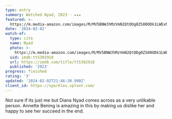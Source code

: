 ```yaml
---
type: entry
summary: Watched Nyad, 2023 - ★★★
featured: >-
  https://m.media-amazon.com/images/M/MV5BNWJhMzVmN2QtODg0ZS00ODk1LWExNDItZjIyMTczYmUzNjY1XkEyXkFqcGdeQXVyMTU3NDU4MDg2._V1_SX300.jpg
date: '2024-02-02'
watch-of:
  type: cite
  name: Nyad
  photo: >-
    https://m.media-amazon.com/images/M/MV5BNWJhMzVmN2QtODg0ZS00ODk1LWExNDItZjIyMTczYmUzNjY1XkEyXkFqcGdeQXVyMTU3NDU4MDg2._V1_SX300.jpg
  uid: imdb:tt5302918
  url: https://imdb.com/title/tt5302918
  published: '2023'
progress: finished
rating: '3'
updated: '2024-02-02T21:46:30.990Z'
client_id: https://sparkles.sploot.com/
---
```

Not sure if its just me but Diana Nyad comes across as a very unlikable person. Annette Bening is amazing in this by making us dislike her and happy to see her succeed in the end.
